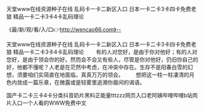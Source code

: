 天堂www在线资源种子在线
乱码卡一卡二新区入口
日本一卡二卡3卡四卡免费老狼
精品一卡二卡3卡4卡乱码理论


《最/新/观/看/入/口👉http://wencao66.com》--

天堂www在线资源种子在线
乱码卡一卡二新区入口
日本一卡二卡3卡四卡免费老狼
精品一卡二卡3卡4卡乱码理论
　　有的人对您好，是由于你对他好；有的人对您好，是由于领会你的好。然而会不会又有些人，尽管是你对他好，仍旧你自己的好，他都不懂呢？人老是在茫然中考虑，在冲突中存在。生存不是阳春白雪的幻想，须要咱们实简直在地面临，真真万万的领会。
　　想把这一柱一柱凄清的月色内敛成一篇乐章，在微露或是轻雾里追溯你眉间的谒语。





国产卡二卡三卡4卡分类抖音奶片黑料正能量tttzzz网页入口老阿姨哔哩哔哩b站肉片入口一个人看的WWW免费中文
